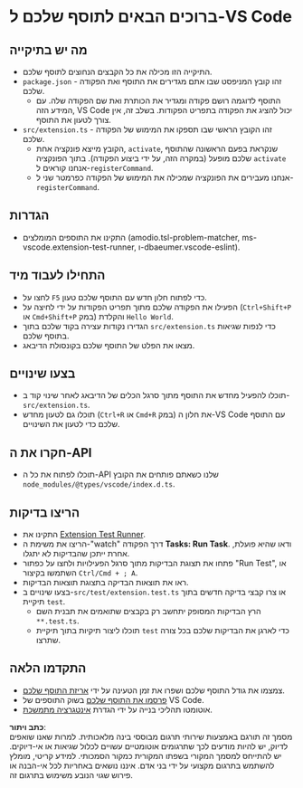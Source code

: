 # ברוכים הבאים לתוסף שלכם ל-VS Code

## מה יש בתיקייה

* התיקייה הזו מכילה את כל הקבצים הנחוצים לתוסף שלכם.
* `package.json` - זהו קובץ המניפסט שבו אתם מגדירים את התוסף ואת הפקודה שלכם.
  * התוסף לדוגמה רושם פקודה ומגדיר את הכותרת ואת שם הפקודה שלה. עם המידע הזה, VS Code יכול להציג את הפקודה בתפריט הפקודות. בשלב זה, אין צורך לטעון את התוסף.
* `src/extension.ts` - זהו הקובץ הראשי שבו תספקו את המימוש של הפקודה שלכם.
  * הקובץ מייצא פונקציה אחת, `activate`, שנקראת בפעם הראשונה שהתוסף שלכם מופעל (במקרה הזה, על ידי ביצוע הפקודה). בתוך הפונקציה `activate` אנחנו קוראים ל-`registerCommand`.
  * אנחנו מעבירים את הפונקציה שמכילה את המימוש של הפקודה כפרמטר שני ל-`registerCommand`.

## הגדרות

* התקינו את התוספים המומלצים (amodio.tsl-problem-matcher, ms-vscode.extension-test-runner, ו-dbaeumer.vscode-eslint).

## התחילו לעבוד מיד

* לחצו על `F5` כדי לפתוח חלון חדש עם התוסף שלכם טעון.
* הפעילו את הפקודה שלכם מתוך תפריט הפקודות על ידי לחיצה על (`Ctrl+Shift+P` או `Cmd+Shift+P` במק) והקלדת `Hello World`.
* הגדירו נקודות עצירה בקוד שלכם בתוך `src/extension.ts` כדי לנפות שגיאות בתוסף שלכם.
* מצאו את הפלט של התוסף שלכם בקונסולת הדיבאג.

## בצעו שינויים

* תוכלו להפעיל מחדש את התוסף מתוך סרגל הכלים של הדיבאג לאחר שינוי קוד ב-`src/extension.ts`.
* תוכלו גם לטעון מחדש (`Ctrl+R` או `Cmd+R` במק) את חלון ה-VS Code עם התוסף שלכם כדי לטעון את השינויים.

## חקרו את ה-API

* תוכלו לפתוח את כל ה-API שלנו כשאתם פותחים את הקובץ `node_modules/@types/vscode/index.d.ts`.

## הריצו בדיקות

* התקינו את [Extension Test Runner](https://marketplace.visualstudio.com/items?itemName=ms-vscode.extension-test-runner).
* הריצו את משימת ה-"watch" דרך הפקודה **Tasks: Run Task**. ודאו שהיא פועלת, אחרת ייתכן שהבדיקות לא יתגלו.
* פתחו את תצוגת הבדיקות מתוך סרגל הפעילויות ולחצו על כפתור "Run Test", או השתמשו בקיצור `Ctrl/Cmd + ; A`.
* ראו את תוצאות הבדיקה בתצוגת תוצאות הבדיקות.
* בצעו שינויים ב-`src/test/extension.test.ts` או צרו קבצי בדיקה חדשים בתוך תיקיית `test`.
  * הרץ הבדיקות המסופק יתחשב רק בקבצים שתואמים את תבנית השם `**.test.ts`.
  * תוכלו ליצור תיקיות בתוך תיקיית `test` כדי לארגן את הבדיקות שלכם בכל צורה שתרצו.

## התקדמו הלאה

* צמצמו את גודל התוסף שלכם ושפרו את זמן הטעינה על ידי [אריזת התוסף שלכם](https://code.visualstudio.com/api/working-with-extensions/bundling-extension).
* [פרסמו את התוסף שלכם](https://code.visualstudio.com/api/working-with-extensions/publishing-extension) בשוק התוספים של VS Code.
* אוטומטו תהליכי בנייה על ידי הגדרת [אינטגרציה מתמשכת](https://code.visualstudio.com/api/working-with-extensions/continuous-integration).

**כתב ויתור**:  
מסמך זה תורגם באמצעות שירותי תרגום מבוססי בינה מלאכותית. למרות שאנו שואפים לדיוק, יש להיות מודעים לכך שתרגומים אוטומטיים עשויים לכלול שגיאות או אי-דיוקים. יש להתייחס למסמך המקורי בשפתו המקורית כמקור הסמכותי. למידע קריטי, מומלץ להשתמש בתרגום מקצועי על ידי בני אדם. איננו נושאים באחריות לכל אי-הבנה או פירוש שגוי הנובע משימוש בתרגום זה.